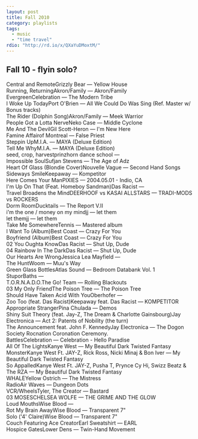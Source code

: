 ```yaml
---
layout: post
title: Fall 2010
category: playlists
tags: 
  - music
  - "time travel"
rdio: "http://rd.io/x/QXaYuDMoxtM/"
---
```

<div class="playlist"><h2>Fall 10 - flyin solo?</h2> <div class="playlist-track"><span class="track-name">Central and Remote</span><span class="track-artist">Grizzly Bear</span><span class="track-album"> — Yellow House</span></div><div class="playlist-track"><span class="track-name">Running, Returning</span><span class="track-artist">Akron/Family</span><span class="track-album"> — Akron/Family</span></div><div class="playlist-track"><span class="track-name">Evergreen</span><span class="track-artist">Celebration</span><span class="track-album"> — The Modern Tribe</span></div><div class="playlist-track"><span class="track-name">I Woke Up Today</span><span class="track-artist">Port O'Brien</span><span class="track-album"> — All We Could Do Was Sing (Ref. Master w/ Bonus tracks)</span></div><div class="playlist-track"><span class="track-name">The Rider (Dolphin Song)</span><span class="track-artist">Akron/Family</span><span class="track-album"> — Meek Warrior</span></div><div class="playlist-track"><span class="track-name">People Got a Lotta Nerve</span><span class="track-artist">Neko Case</span><span class="track-album"> — Middle Cyclone</span></div><div class="playlist-track"><span class="track-name">Me And The Devil</span><span class="track-artist">Gil Scott-Heron</span><span class="track-album"> — I'm New Here</span></div><div class="playlist-track"><span class="track-name">Famine Affair</span><span class="track-artist">of Montreal</span><span class="track-album"> — False Priest</span></div><div class="playlist-track"><span class="track-name">Steppin Up</span><span class="track-artist">M.I.A.</span><span class="track-album"> — MAYA (Deluxe Edition)</span></div><div class="playlist-track"><span class="track-name">Tell Me Why</span><span class="track-artist">M.I.A.</span><span class="track-album"> — MAYA (Deluxe Edition)</span></div><div class="playlist-track"><span class="track-name">seed, crop, harvest</span><span class="track-artist">prinzhorn dance school</span><span class="track-album"> — </span></div><div class="playlist-track"><span class="track-name">Impossible Soul</span><span class="track-artist">Sufjan Stevens</span><span class="track-album"> — The Age of Adz</span></div><div class="playlist-track"><span class="track-name">Heart Of Glass (Blondie Cover)</span><span class="track-artist">Nouvelle Vague</span><span class="track-album"> — Second Hand Songs</span></div><div class="playlist-track"><span class="track-name">Sideways Smile</span><span class="track-artist">Keepaway</span><span class="track-album"> — Kompetitor</span></div><div class="playlist-track"><span class="track-name">Here Comes Your Man</span><span class="track-artist">PIXIES</span><span class="track-album"> — 2004.05.01 - Indio, CA</span></div><div class="playlist-track"><span class="track-name">I'm Up On That (Feat. Homeboy Sandman)</span><span class="track-artist">Das Racist</span><span class="track-album"> — </span></div><div class="playlist-track"><span class="track-name">Travel Broadens the Mind</span><span class="track-artist">DEERHOOF vs KASAI ALLSTARS</span><span class="track-album"> — TRADI-MODS vs ROCKERS</span></div><div class="playlist-track"><span class="track-name">Dorm Room</span><span class="track-artist">Ducktails</span><span class="track-album"> — The Report V.II</span></div><div class="playlist-track"><span class="track-name">i'm the one / money on my mind</span><span class="track-artist">jj</span><span class="track-album"> — let them</span></div><div class="playlist-track"><span class="track-name">let them</span><span class="track-artist">jj</span><span class="track-album"> — let them</span></div><div class="playlist-track"><span class="track-name">Take Me Somewhere</span><span class="track-artist">Tennis</span><span class="track-album"> — Mastered album</span></div><div class="playlist-track"><span class="track-name">I Want To (Album)</span><span class="track-artist">Best Coast</span><span class="track-album"> — Crazy For You</span></div><div class="playlist-track"><span class="track-name">Boyfriend (Album)</span><span class="track-artist">Best Coast</span><span class="track-album"> — Crazy For You</span></div><div class="playlist-track"><span class="track-name">02 You Oughta Know</span><span class="track-artist">Das Racist</span><span class="track-album"> — Shut Up, Dude</span></div><div class="playlist-track"><span class="track-name">04 Rainbow In The Dark</span><span class="track-artist">Das Racist</span><span class="track-album"> — Shut Up, Dude</span></div><div class="playlist-track"><span class="track-name">Our Hearts Are Wrong</span><span class="track-artist">Jessica Lea Mayfield</span><span class="track-album"> — </span></div><div class="playlist-track"><span class="track-name">The Hunt</span><span class="track-artist">Woom</span><span class="track-album"> — Muu's Way</span></div><div class="playlist-track"><span class="track-name">Green Glass Bottles</span><span class="track-artist">Atlas Sound</span><span class="track-album"> — Bedroom Databank Vol. 1</span></div><div class="playlist-track"><span class="track-name">Stupor</span><span class="track-artist">Baths</span><span class="track-album"> — </span></div><div class="playlist-track"><span class="track-name">T.O.R.N.A.D.O.</span><span class="track-artist">The Go! Team</span><span class="track-album"> — Rolling Blackouts</span></div><div class="playlist-track"><span class="track-name">03 My Only Friend</span><span class="track-artist">The Poison Tree</span><span class="track-album"> — The Poison Tree</span></div><div class="playlist-track"><span class="track-name">Should Have Taken Acid With You</span><span class="track-artist">Oberhofer</span><span class="track-album"> — </span></div><div class="playlist-track"><span class="track-name">Zoo Too (feat. Das Racist)</span><span class="track-artist">Keepaway feat. Das Racist</span><span class="track-album"> — KOMPETITOR</span></div><div class="playlist-track"><span class="track-name">Appropriate Stranger</span><span class="track-artist">Pina Chulada</span><span class="track-album"> — Demos</span></div><div class="playlist-track"><span class="track-name">Shiny Suit Theory (feat. Jay-Z, The Dream &amp; Charlotte Gainsbourg)</span><span class="track-artist">Jay Electronica</span><span class="track-album"> — Act 2: Patents of Nobility (the turn)</span></div><div class="playlist-track"><span class="track-name">The Announcement feat.  John F. Kennedy</span><span class="track-artist">Jay Electronica</span><span class="track-album"> — The Dogon Society Rocnation Coronation Ceremony.</span></div><div class="playlist-track"><span class="track-name">Battles</span><span class="track-artist">Celebration</span><span class="track-album"> — Celebration - Hello Paradise</span></div><div class="playlist-track"><span class="track-name">All Of The Lights</span><span class="track-artist">Kanye West</span><span class="track-album"> — My Beautiful Dark Twisted Fantasy</span></div><div class="playlist-track"><span class="track-name">Monster</span><span class="track-artist">Kanye West Ft. JAY-Z, Rick Ross, Nicki Minaj &amp; Bon Iver</span><span class="track-album"> — My Beautiful Dark Twisted Fantasy</span></div><div class="playlist-track"><span class="track-name">So Appalled</span><span class="track-artist">Kanye West Ft. JAY-Z, Pusha T, Prynce Cy Hi, Swizz Beatz &amp; The RZA</span><span class="track-album"> — My Beautiful Dark Twisted Fantasy</span></div><div class="playlist-track"><span class="track-name">WHALE</span><span class="track-artist">Yellow Ostrich</span><span class="track-album"> — The Mistress</span></div><div class="playlist-track"><span class="track-name">Radio</span><span class="track-artist">Air Waves</span><span class="track-album"> — Dungeon Dots</span></div><div class="playlist-track"><span class="track-name">VCR/Wheels</span><span class="track-artist">Tyler, The Creator</span><span class="track-album"> — Bastard</span></div><div class="playlist-track"><span class="track-name">03 MOSES</span><span class="track-artist">CHELSEA WOLFE</span><span class="track-album"> — THE GRIME AND THE GLOW</span></div><div class="playlist-track"><span class="track-name">Loud Mouths</span><span class="track-artist">Wise Blood</span><span class="track-album"> — </span></div><div class="playlist-track"><span class="track-name">Rot My Brain Away</span><span class="track-artist">Wise Blood</span><span class="track-album"> — Transparent 7"</span></div><div class="playlist-track"><span class="track-name">Solo ('4' Claire)</span><span class="track-artist">Wise Blood</span><span class="track-album"> — Transparent 7"</span></div><div class="playlist-track"><span class="track-name">Couch Featuring Ace Creator</span><span class="track-artist">Earl Sweatshirt</span><span class="track-album"> — EARL</span></div><div class="playlist-track"><span class="track-name">Hospice Gates</span><span class="track-artist">Lower Dens</span><span class="track-album"> — Twin-Hand Movement</span></div></div>
